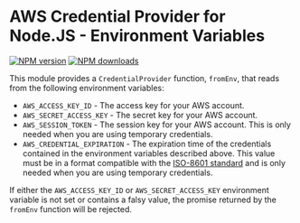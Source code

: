 # AWS Credential Provider for Node.JS - Environment Variables

[![NPM version](https://img.shields.io/npm/v/@aws-sdk/credential-provider-env/beta.svg)](https://www.npmjs.com/package/@aws-sdk/credential-provider-env)
[![NPM downloads](https://img.shields.io/npm/dm/@aws-sdk/credential-provider-env.svg)](https://www.npmjs.com/package/@aws-sdk/credential-provider-env)

This module provides a `CredentialProvider` function, `fromEnv`, that reads from
the following environment variables:

- `AWS_ACCESS_KEY_ID` - The access key for your AWS account.
- `AWS_SECRET_ACCESS_KEY` - The secret key for your AWS account.
- `AWS_SESSION_TOKEN` - The session key for your AWS account. This is only
  needed when you are using temporary credentials.
- `AWS_CREDENTIAL_EXPIRATION` - The expiration time of the credentials contained
  in the environment variables described above. This value must be in a format
  compatible with the [ISO-8601 standard](https://en.wikipedia.org/wiki/ISO_8601)
  and is only needed when you are using temporary credentials.

If either the `AWS_ACCESS_KEY_ID` or `AWS_SECRET_ACCESS_KEY` environment
variable is not set or contains a falsy value, the promise returned by the
`fromEnv` function will be rejected.

